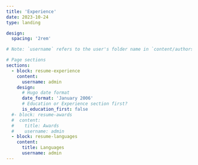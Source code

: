 ```yaml
---
title: 'Experience'
date: 2023-10-24
type: landing

design:
  spacing: '2rem'

# Note: `username` refers to the user's folder name in `content/authors/`

# Page sections
sections:
  - block: resume-experience
    content:
      username: admin
    design:
      # Hugo date format
      date_format: 'January 2006'
      # Education or Experience section first?
      is_education_first: false
  #- block: resume-awards
  #  content:
  #    title: Awards
  #    username: admin
  - block: resume-languages
    content:
      title: Languages
      username: admin
---
```

